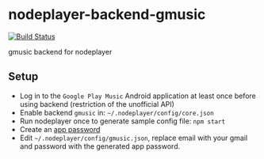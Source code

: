 nodeplayer-backend-gmusic
=========================

[![Build Status](https://travis-ci.org/FruitieX/nodeplayer-backend-gmusic.svg?branch=master)](https://travis-ci.org/FruitieX/nodeplayer-backend-gmusic)

gmusic backend for nodeplayer

Setup
-----

* Log in to the `Google Play Music` Android application at least once before
  using backend (restriction of the unofficial API)
* Enable backend `gmusic` in: `~/.nodeplayer/config/core.json`
* Run nodeplayer once to generate sample config file: `npm start`
* Create an [app password](https://security.google.com/settings/security/apppasswords)
* Edit `~/.nodeplayer/config/gmusic.json`, replace email with your gmail and
  password with the generated app password.
